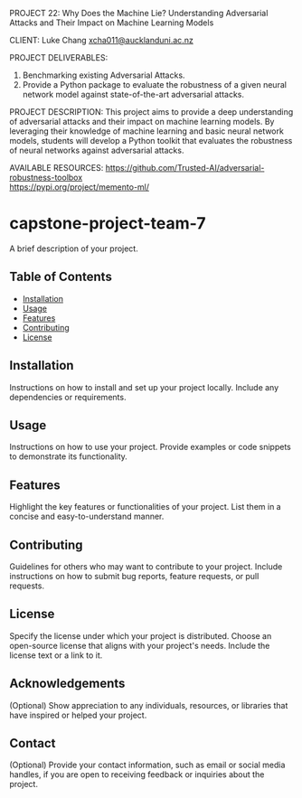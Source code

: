 PROJECT 22:
Why Does the Machine Lie? Understanding Adversarial Attacks and Their Impact on Machine Learning Models 

CLIENT:
Luke Chang xcha011@aucklanduni.ac.nz

PROJECT DELIVERABLES: 
1. Benchmarking existing Adversarial Attacks.
2. Provide a Python package to evaluate the robustness of a given neural network model against state-of-the-art adversarial
   attacks.

PROJECT DESCRIPTION:
This project aims to provide a deep understanding of adversarial attacks and their impact on machine learning models.
By leveraging their knowledge of machine learning and basic neural network models, students will develop a Python toolkit 
that evaluates the robustness of neural networks against adversarial attacks.

AVAILABLE RESOURCES:
https://github.com/Trusted-AI/adversarial-robustness-toolbox  
https://pypi.org/project/memento-ml/  


# capstone-project-team-7

A brief description of your project.

## Table of Contents

- [Installation](#installation)
- [Usage](#usage)
- [Features](#features)
- [Contributing](#contributing)
- [License](#license)

## Installation

Instructions on how to install and set up your project locally. Include any dependencies or requirements.

## Usage

Instructions on how to use your project. Provide examples or code snippets to demonstrate its functionality.

## Features

Highlight the key features or functionalities of your project. List them in a concise and easy-to-understand manner.

## Contributing

Guidelines for others who may want to contribute to your project. Include instructions on how to submit bug reports, feature requests, or pull requests.

## License

Specify the license under which your project is distributed. Choose an open-source license that aligns with your project's needs. Include the license text or a link to it.

## Acknowledgements

(Optional) Show appreciation to any individuals, resources, or libraries that have inspired or helped your project.

## Contact

(Optional) Provide your contact information, such as email or social media handles, if you are open to receiving feedback or inquiries about the project.

